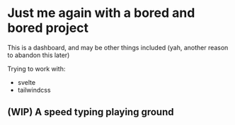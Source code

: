 # Just me again with a bored and bored project

This is a dashboard, and may be other things included (yah, another reason to abandon this later)

Trying to work with:
- svelte
- tailwindcss

## (WIP) A speed typing playing ground
